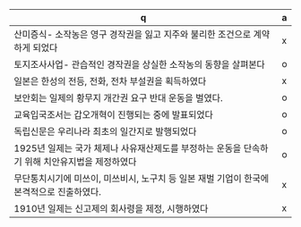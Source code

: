 q | a
---|---
산미증식- 소작농은 영구 경작권을 잃고 지주와 불리한 조건으로 계약하게 되었다		| x
토지조사사업- 관습적인 경작권을 상실한 소작농의 동향을 살펴본다		| o
일본은 한성의 전등, 전화, 전차 부설권을 획득하였다		| x
보안회는 일제의 황무지 개간권 요구 반대 운동을 벌였다.		| o
교육입국조서는 갑오개혁이 진행되는 중에 발표되었다		| o
독립신문은 우리나라 최초의 일간지로 발행되었다		| o
1925년 일제는 국가 체제나 사유재산제도를 부정하는 운동을 단속하기 위해 치안유지법을 제정하였다		| o
무단통치시기에 미쓰이, 미쓰비시, 노구치 등 일본 재벌 기업이 한국에 본격적으로 진출하였다.		| x
1910년 일제는 신고제의 회사령을 제정, 시행하였다		| x